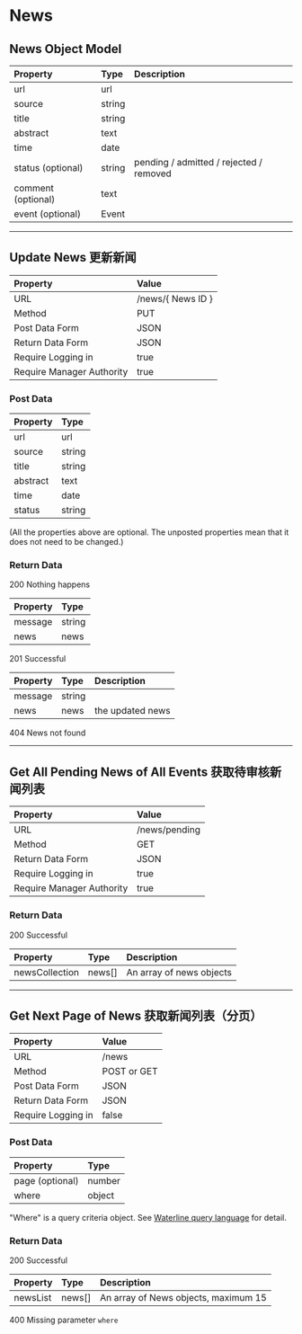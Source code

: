 # News

## News Object Model

| Property | Type | Description |
|:---------|:-----|:------------|
| url | url |
| source | string |
| title | string |
| abstract | text |
| time | date |
| status (optional) | string | pending / admitted / rejected / removed |
| comment (optional) | text |
| event (optional) | Event |

---

## Update News 更新新闻

| Property | Value |
|:---------|:------|
| URL | /news/{ News ID } |
| Method | PUT |
| Post Data Form | JSON |
| Return Data Form | JSON |
| Require Logging in | true |
| Require Manager Authority | true |

### Post Data

| Property | Type |
|:---------|:-----|
| url | url |
| source | string |
| title | string |
| abstract | text |
| time | date |
| status | string |

(All the properties above are optional. The unposted properties mean that it does not need to be changed.)

### Return Data

200 Nothing happens

| Property | Type |
|:---------|:-----|
| message | string | 
| news | news |

201 Successful

| Property | Type | Description |
|:---------|:-----|:------------|
| message | string | 
| news | news | the updated news |

404 News not found

---

## Get All Pending News of All Events 获取待审核新闻列表

| Property | Value |
|:---------|:------|
| URL | /news/pending |
| Method | GET |
| Return Data Form | JSON |
| Require Logging in | true |
| Require Manager Authority | true |

### Return Data

200 Successful

| Property | Type | Description |
|:---------|:-----|:------------|
| newsCollection | news[] | An array of news objects |

---

## Get Next Page of News 获取新闻列表（分页）

| Property | Value |
|:---------|:------|
| URL | /news |
| Method | POST or GET |
| Post Data Form | JSON |
| Return Data Form | JSON |
| Require Logging in | false |

### Post Data 

| Property | Type |
|:---------|:------|
| page (optional) | number |
| where | object |

"Where" is a query criteria object. See [Waterline query language](https://sailsjs.com/documentation/concepts/models-and-orm/query-language) for detail.

### Return Data

200 Successful 

| Property | Type | Description |
|:---------|:-----|:------------|
| newsList | news[] | An array of News objects, maximum 15 |

400 Missing parameter `where`
